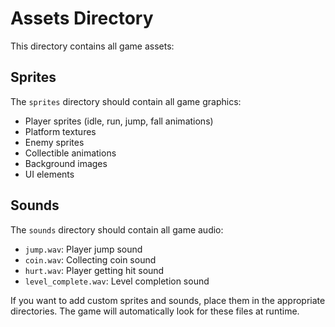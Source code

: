 # Assets Directory

This directory contains all game assets:

## Sprites
The `sprites` directory should contain all game graphics:
- Player sprites (idle, run, jump, fall animations)
- Platform textures
- Enemy sprites
- Collectible animations
- Background images
- UI elements

## Sounds
The `sounds` directory should contain all game audio:
- `jump.wav`: Player jump sound
- `coin.wav`: Collecting coin sound  
- `hurt.wav`: Player getting hit sound
- `level_complete.wav`: Level completion sound

If you want to add custom sprites and sounds, place them in the appropriate directories.
The game will automatically look for these files at runtime.